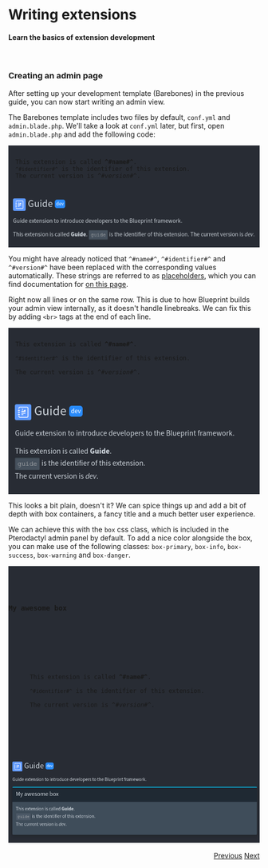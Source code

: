 # Writing extensions
<h4 class="fw-light">Learn the basics of extension development</h4><br/>

### <i class="bi bi-gear-wide-connected"></i> **Creating an admin page**
After setting up your development template (Barebones) in the previous guide, you can now start writing an admin view.

The Barebones template includes two files by default, `conf.yml` and `admin.blade.php`. We'll take a look at `conf.yml` later, but first, open `admin.blade.php` and add the following code:

<div class="row container mb-2">
  <div class="col rounded-1 py-2" style="background-color: #282c34">
    <pre><code class="hljs language-html hl-escape"><p>
  This extension is called <b>^#name#^</b>.
  <code>^#identifier#^</code> is the identifier of this extension.
  The current version is <i>^#version#^</i>.
</p></code></pre>
    <div class="border-top mb-3"></div>
    <div class="overflow-scroll">
      <img src="/.assets/storage/docs/png/3.png">
    </div>
  </div>
</div>

You might have already noticed that `^#name#^`, `^#identifier#^` and `^#version#^` have been replaced with the corresponding values automatically. These strings are referred to as [placeholders](?page=documentation/placeholders), which you can find documentation for [on this page](?page=documentation/placeholders).

Right now all lines or on the same row. This is due to how Blueprint builds your admin view internally, as it doesn't handle linebreaks. We can fix this by adding `<br>` tags at the end of each line.

<div class="row container mb-2">
  <div class="col rounded-1 py-2" style="background-color: #282c34">
    <pre><code class="hljs language-xml hl-escape"><p>
  This extension is called <b>^#name#^</b>. <br>
  <code>^#identifier#^</code> is the identifier of this extension. <br>
  The current version is <i>^#version#^</i>. <br>
</p></code></pre>
    <div class="border-top mb-3"></div>
    <div class="overflow-scroll">
      <img src="/.assets/storage/docs/png/5.png">
    </div>
  </div>
</div>

This looks a bit plain, doesn't it? We can spice things up and add a bit of depth with box containers, a fancy title and a much better user experience.

We can achieve this with the `box` css class, which is included in the Pterodactyl admin panel by default. To add a nice color alongside the box, you can make use of the following classes: <a class="text-primary">`box-primary`</a>, <a class="text-info">`box-info`</a>, <a class="text-success">`box-success`</a>, <a class="text-warning">`box-warning`</a> and <a class="text-danger">`box-danger`</a>.

<div class="row container mb-2">
  <div class="col rounded-1 py-2" style="background-color: #282c34">
    <pre><code class="hljs language-xml hl-escape"><div class="box box-info">
  <div class="box-header with-border">
    <h3 class="box-title">My awesome box</h3>
  </div>
  <div class="box-body">
    <p>
      This extension is called <b>^#name#^</b>. <br>
      <code>^#identifier#^</code> is the identifier of this extension. <br>
      The current version is <i>^#version#^</i>. <br>
    </p>
  </div>
</div></code></pre>
    <div class="border-top mb-3"></div>
    <div class="overflow-scroll">
      <img src="/.assets/storage/docs/png/6.png">
    </div>
  </div>
</div>

<br/>
<div class="btn-group" role="group" aria-label="Navigation" style="float: right">
  <a href="?page=getting-started/Extension-development" class="btn btn-dark bg-light-subtle border-light-subtle">Previous</a>
  <a href="?page=developing-extensions/Custom-controllers" class="btn btn-dark bg-light-subtle border-light-subtle">Next</a>
</div>